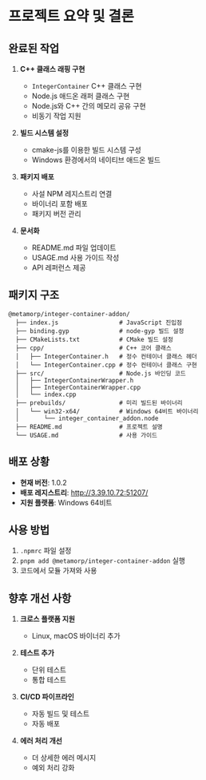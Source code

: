 # 프로젝트 요약 및 결론

## 완료된 작업

1. **C++ 클래스 래핑 구현**
   - `IntegerContainer` C++ 클래스 구현
   - Node.js 애드온 래퍼 클래스 구현
   - Node.js와 C++ 간의 메모리 공유 구현
   - 비동기 작업 지원

2. **빌드 시스템 설정**
   - cmake-js를 이용한 빌드 시스템 구성
   - Windows 환경에서의 네이티브 애드온 빌드

3. **패키지 배포**
   - 사설 NPM 레지스트리 연결
   - 바이너리 포함 배포
   - 패키지 버전 관리

4. **문서화**
   - README.md 파일 업데이트
   - USAGE.md 사용 가이드 작성
   - API 레퍼런스 제공

## 패키지 구조

```
@metamorp/integer-container-addon/
  ├── index.js                 # JavaScript 진입점
  ├── binding.gyp              # node-gyp 빌드 설정
  ├── CMakeLists.txt           # CMake 빌드 설정
  ├── cpp/                     # C++ 코어 클래스
  │   ├── IntegerContainer.h   # 정수 컨테이너 클래스 헤더
  │   └── IntegerContainer.cpp # 정수 컨테이너 클래스 구현
  ├── src/                     # Node.js 바인딩 코드
  │   ├── IntegerContainerWrapper.h
  │   ├── IntegerContainerWrapper.cpp
  │   └── index.cpp
  ├── prebuilds/               # 미리 빌드된 바이너리
  │   └── win32-x64/           # Windows 64비트 바이너리
  │       └── integer_container_addon.node
  ├── README.md                # 프로젝트 설명
  └── USAGE.md                 # 사용 가이드
```

## 배포 상황

- **현재 버전**: 1.0.2
- **배포 레지스트리**: http://3.39.10.72:51207/
- **지원 플랫폼**: Windows 64비트

## 사용 방법

1. `.npmrc` 파일 설정
2. `pnpm add @metamorp/integer-container-addon` 실행
3. 코드에서 모듈 가져와 사용

## 향후 개선 사항

1. **크로스 플랫폼 지원**
   - Linux, macOS 바이너리 추가

2. **테스트 추가**
   - 단위 테스트
   - 통합 테스트

3. **CI/CD 파이프라인**
   - 자동 빌드 및 테스트
   - 자동 배포

4. **에러 처리 개선**
   - 더 상세한 에러 메시지
   - 예외 처리 강화
